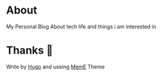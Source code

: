 # About 
My Personal Blog About tech life and things i am interested in

# Thanks 🎉
Write by [Hugo](https://github.com/gohugoio/hugo) and useing [MemE](https://github.com/reuixiy/hugo-theme-meme) Theme
